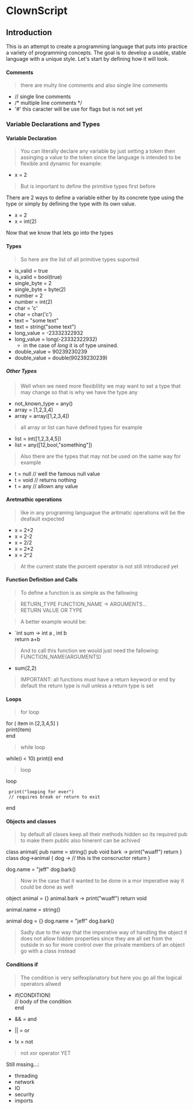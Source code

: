 
# ClownScript

## Introduction

This is an attempt to create a programming language that puts into practice a variety of programming concepts. The goal is to develop a usable, stable language with a unique style. Let's start by defining how it will look.

#### Comments 

> there are multy line comments and also single line comments 

- // single line comments 
- /* multiple line comments */
- \'#' this caracter will be use for flags but is not set yet  

### Variable Declarations and Types

#### Variable Declaration
> You can literally declare any variable 
> by just setting a token then assinging a value
> to the token since the language is intended to be
> flexible and dynamic for example: 

- x = 2

> But is important to define the primitive types first before 

There are 2 ways to define a variable either by its concrete type using the type or simply by defining the type with its own value. 

- x = 2
- x = int(2)

Now that we know that lets go into the types 
#### Types
> So here are the list of all primitive types suported 

- is_valid = true 
- is_valid = bool(true) 
- single_byte = 2
- single_byte = byte(2)
- number = 2
- number = int(2)
- char = 'c'
- char = char('c')
- text = "some text"
- text = string("some text")
- long_value = -23332322932
- long_value = long(-23332322932)
	+ in the case of *long* it is of type unsined. 
- double_value = 90239230239
- double_value = double(90239230239)

##### Other Types 

> Well when we need more flexiblility we may want to set a type that may change so that is why we have the type any 

- not_known_type = any()
- array = [1,2,3,4]
- array = array([1,2,3,4])
> all array or list can have defined types for example 
- list = int([1,2,3,4,5])
- list = any([12,bool,"something"])

> Also there are the types that may not be used on the same way for example 

- t = null  // well the famous null value
- t = void // returns nothing
- t = any // allown any value


#### Aretmathic operations
> like in any programing languague the aritmatic operations will be the deafault expected 

- x = 2+2
- x = 2-2
- x = 2/2
- x = 2*2
- x = 2^2

> At the current state the porcent operator is not still introduced yet 


#### Function Definition and Calls 

> To define a function is as simple as the fallowing 

> RETURN_TYPE FUNCTION_NAME -> ARGUMENTS...  
RETURN VALUE OR TYPE

> A better example would be: 

- `int sum -> int a , int b  
return a+b 

> And to call this function we would just need the fallowing: 
> FUNCTION_NAME(ARGUMENTS)

- sum(2,2)

> IMPORTANT: all functions must have a return keyword or end by default the return type is null unless a return type is set 



#### Loops 

> for loop 

for ( item in [2,3,4,5] )  
print(item)  
end

> while loop

while(i < 10)
	print(i)
end

> loop 

loop 

	 print("looping for ever")
	 // requires break or return to exit
end

#### Objects and classes 

> by default all clases keep all their methods hidden so its required pub to make them public also hinerent can be achived

class animal{
	pub name = string() 
	pub void bark ->
		print("wuaff")
	return
}
class dog->animal 
{
	dog -> 
		// this is the conscructor
	return 
}

dog.name = "jeff"
dog.bark() 

> Now in the case that it wanted to be done in a mor imperative way it could be done as well 


object animal = {} 
animal.bark -> 
		print("wuaff")
return void

animal.name = string() 

animal dog = {} 
dog.name = "jeff"
dog.bark() 
> Sadly due to the way that the imperative way of handling the object it does not allow hidden properties since they are all set from the outside in so for more control over the private members of an object go with a class instead


#### Conditions if 

> The condition is very selfexplanatory but here you go  all the logical operators allwed 

- if(CONDITION)  
// body of the condition  
end 

- && = and 
- || = or
- !x = not

> not xor operator YET 


Still mssing...: 
- threading
- network
- IO
- security 
- imports 